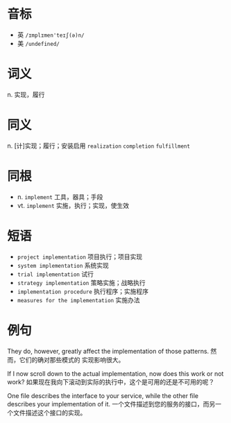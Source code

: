 # 音标

- 英 `/ɪmplɪmen'teɪʃ(ə)n/`
- 美 `/undefined/`

# 词义

n. 实现，履行


# 同义

n. [计]实现；履行；安装启用
`realization` `completion` `fulfillment`

# 同根

- n. `implement` 工具，器具；手段
- vt. `implement` 实施，执行；实现，使生效

# 短语

- `project implementation` 项目执行；项目实现
- `system implementation` 系统实现
- `trial implementation` 试行
- `strategy implementation` 策略实施；战略执行
- `implementation procedure` 执行程序；实施程序
- `measures for the implementation` 实施办法

# 例句

They do, however, greatly affect the implementation of those patterns. 
然而，它们的确对那些模式的 实现影响很大。

If I now scroll down to the actual implementation, now does this work or not work?
如果现在我向下滚动到实际的执行中，这个是可用的还是不可用的呢？

One file describes the interface to your service, while the other file describes your implementation of it.
一个文件描述到您的服务的接口，而另一个文件描述这个接口的实现。


